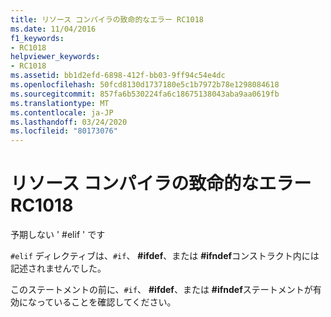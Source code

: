 ```yaml
---
title: リソース コンパイラの致命的なエラー RC1018
ms.date: 11/04/2016
f1_keywords:
- RC1018
helpviewer_keywords:
- RC1018
ms.assetid: bb1d2efd-6898-412f-bb03-9ff94c54e4dc
ms.openlocfilehash: 50fcd8130d1737180e5c1b7972b78e1298084618
ms.sourcegitcommit: 857fa6b530224fa6c18675138043aba9aa0619fb
ms.translationtype: MT
ms.contentlocale: ja-JP
ms.lasthandoff: 03/24/2020
ms.locfileid: "80173076"
---
```

# <a name="resource-compiler-fatal-error-rc1018"></a>リソース コンパイラの致命的なエラー RC1018

予期しない ' #elif ' です

`#elif` ディレクティブは、`#if`、 **#ifdef**、または **#ifndef**コンストラクト内には記述されませんでした。

このステートメントの前に、`#if`、 **#ifdef**、または **#ifndef**ステートメントが有効になっていることを確認してください。
